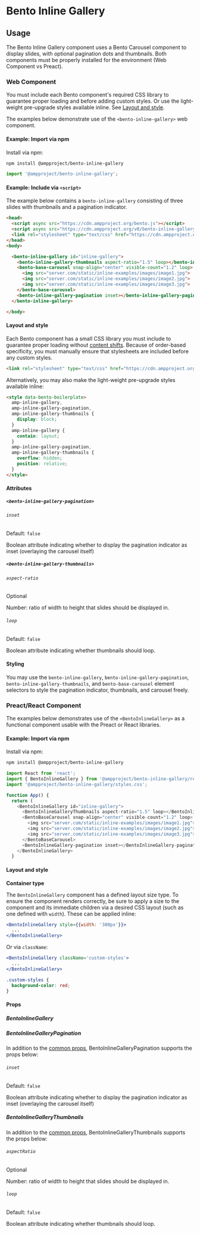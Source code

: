 # Bento Inline Gallery

## Usage

The Bento Inline Gallery component uses a Bento Carousel component to display slides, with optional pagination dots and thumbnails. Both components must be properly installed for the environment (Web Component vs Preact).

### Web Component

You must include each Bento component's required CSS library to guarantee proper loading and before adding custom styles. Or use the light-weight pre-upgrade styles available inline. See [Layout and style](#layout-and-style).

The examples below demonstrate use of the `<bento-inline-gallery>` web component.

#### Example: Import via npm

Install via npm:

```sh
npm install @ampproject/bento-inline-gallery
```

```javascript
import '@ampproject/bento-inline-gallery';
```

#### Example: Include via `<script>`

The example below contains a `bento-inline-gallery` consisting of three slides with thumbnails and a pagination indicator.

```html
<head>
  <script async src="https://cdn.ampproject.org/bento.js"></script>
  <script async src="https://cdn.ampproject.org/v0/bento-inline-gallery-1.0.js"></script>
  <link rel="stylesheet" type="text/css" href="https://cdn.ampproject.org/v0/amp-inline-gallery-1.0.css">
</head>
<body>

  <bento-inline-gallery id="inline-gallery">
    <bento-inline-gallery-thumbnails aspect-ratio="1.5" loop></bento-inline-gallery-thumbnails>
    <bento-base-carousel snap-align="center" visible-count="1.2" loop>
      <img src="server.com/static/inline-examples/images/image1.jpg">
      <img src="server.com/static/inline-examples/images/image2.jpg">
      <img src="server.com/static/inline-examples/images/image3.jpg">
    </bento-base-carousel>
    <bento-inline-gallery-pagination inset></bento-inline-gallery-pagination>
  </bento-inline-gallery>

</body>
```

#### Layout and style

Each Bento component has a small CSS library you must include to guarantee proper loading without [content shifts](https://web.dev/cls/). Because of order-based specificity, you must manually ensure that stylesheets are included before any custom styles.

```html
<link rel="stylesheet" type="text/css" href="https://cdn.ampproject.org/v0/amp-inline-gallery-1.0.css">
```

Alternatively, you may also make the light-weight pre-upgrade styles available inline:

```html
<style data-bento-boilerplate>
  amp-inline-gallery,
  amp-inline-gallery-pagination,
  amp-inline-gallery-thumbnails {
    display: block;
  }
  amp-inline-gallery {
    contain: layout;
  }
  amp-inline-gallery-pagination,
  amp-inline-gallery-thumbnails {
    overflow: hidden;
    position: relative;
  }
</style>
```

#### Attributes

##### `<bento-inline-gallery-pagination>`

###### `inset`

Default: `false`

Boolean attribute indicating whether to display the pagination indicator as inset (overlaying the carousel itself)

##### `<bento-inline-gallery-thumbnails>`

###### `aspect-ratio`

Optional

Number: ratio of width to height that slides should be displayed in.

###### `loop`

Default: `false`

Boolean attribute indicating whether thumbnails should loop.

#### Styling

You may use the `bento-inline-gallery`, `bento-inline-gallery-pagination`, `bento-inline-gallery-thumbnails`, and `bento-base-carousel` element selectors to style the pagination indicator, thumbnails, and carousel freely.

### Preact/React Component

The examples below demonstrates use of the `<BentoInlineGallery>` as a functional component usable with the Preact or React libraries.

#### Example: Import via npm

Install via npm:

```sh
npm install @ampproject/bento-inline-gallery
```

```javascript
import React from 'react';
import { BentoInlineGallery } from '@ampproject/bento-inline-gallery/react';
import '@ampproject/bento-inline-gallery/styles.css';

function App() {
  return (
    <BentoInlineGallery id="inline-gallery">
      <BentoInlineGalleryThumbnails aspect-ratio="1.5" loop></BentoInlineGalleryThumbnails>
      <BentoBaseCarousel snap-align="center" visible-count="1.2" loop>
        <img src="server.com/static/inline-examples/images/image1.jpg">
        <img src="server.com/static/inline-examples/images/image2.jpg">
        <img src="server.com/static/inline-examples/images/image3.jpg">
      </BentoBaseCarousel>
      <BentoInlineGallery-pagination inset></BentoInlineGallery-pagination>
    </BentoInlineGallery>
  }
```

#### Layout and style

**Container type**

The `BentoInlineGallery` component has a defined layout size type. To ensure the component renders correctly, be sure to apply a size to the component and its immediate children via a desired CSS layout (such as one defined with `width`). These can be applied inline:

```jsx
<BentoInlineGallery style={{width: '300px'}}>
  ...
</BentoInlineGallery>
```

Or via `className`:

```jsx
<BentoInlineGallery className='custom-styles'>
  ...
</BentoInlineGallery>
```

```css
.custom-styles {
  background-color: red;
}
```

#### Props

##### BentoInlineGallery

##### BentoInlineGalleryPagination

In addition to the [common props](../../../docs/spec/bento-common-props.md), BentoInlineGalleryPagination supports the props below:

###### `inset`

Default: `false`

Boolean attribute indicating whether to display the pagination indicator as inset (overlaying the carousel itself)

##### BentoInlineGalleryThumbnails

In addition to the [common props](../../../docs/spec/bento-common-props.md), BentoInlineGalleryThumbnails supports the props below:

###### `aspectRatio`

Optional

Number: ratio of width to height that slides should be displayed in.

###### `loop`

Default: `false`

Boolean attribute indicating whether thumbnails should loop.
